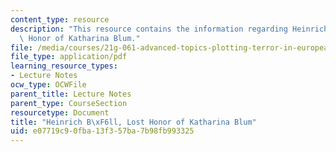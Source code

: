 ```yaml
---
content_type: resource
description: "This resource contains the information regarding Heinrich B\xF6ll, Lost\
  \ Honor of Katharina Blum."
file: /media/courses/21g-061-advanced-topics-plotting-terror-in-european-culture-spring-2004/e07719c90fba13f357ba7b98fb993325_MIT21G_061S04_06104notes.pdf
file_type: application/pdf
learning_resource_types:
- Lecture Notes
ocw_type: OCWFile
parent_title: Lecture Notes
parent_type: CourseSection
resourcetype: Document
title: "Heinrich B\xF6ll, Lost Honor of Katharina Blum"
uid: e07719c9-0fba-13f3-57ba-7b98fb993325
---
```

